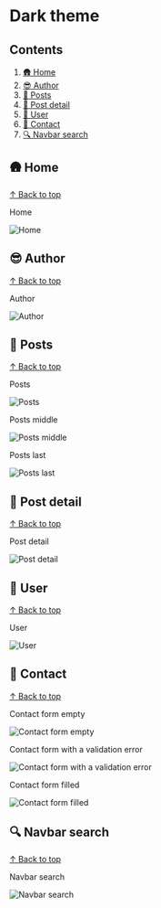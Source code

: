 # Dark theme #

## Contents

1. [🛖 Home](#-home)
1. [😎 Author](#-author)
1. [📰 Posts](#-posts)
1. [📜 Post detail](#-post-detail)
1. [🧑 User](#-user)
1. [📲 Contact](#-navbar-search)
1. [🔍 Navbar search](#-contact)

## 🛖 Home
[↑ Back to top](#contents)

Home

![Home](./assets/screenshots/desktop/home.dark.png)

## 😎 Author
[↑ Back to top](#contents)

Author

![Author](./assets/screenshots/desktop/author.dark.png)

## 📰 Posts
[↑ Back to top](#contents)

Posts

![Posts](./assets/screenshots/desktop/posts.dark.png)

Posts middle

![Posts middle](./assets/screenshots/desktop/posts-middle.dark.png)

Posts last

![Posts last](./assets/screenshots/desktop/posts-last.dark.png)

## 📜 Post detail
[↑ Back to top](#contents)

Post detail

![Post detail](./assets/screenshots/desktop/post-detail.dark.png)

## 🧑 User
[↑ Back to top](#contents)

User

![User](./assets/screenshots/desktop/user.dark.png)

## 📲 Contact
[↑ Back to top](#contents)

Contact form empty

![Contact form empty](./assets/screenshots/desktop/contact-empty.dark.png)

Contact form with a validation error

![Contact form with a validation error](./assets/screenshots/desktop/contact-error.dark.png)

Contact form filled

![Contact form filled](./assets/screenshots/desktop/contact-filled.dark.png)

## 🔍 Navbar search
[↑ Back to top](#contents)

Navbar search

![Navbar search](./assets/screenshots/desktop/navbar-search.dark.png)